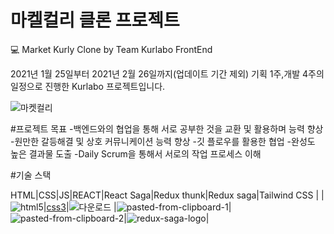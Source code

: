 # 마켈컬리 클론 프로젝트

💻 Market Kurly Clone
by Team Kurlabo FrontEnd


2021년 1월 25일부터 2021년 2월 26일까지(업데이트 기간 제외) 기획 1주,개발 4주의 일정으로 진행한 Kurlabo 프로젝트입니다.


![마켓컬리](https://user-images.githubusercontent.com/76701139/120295932-96a9e680-c302-11eb-8ad1-d2e6f272518d.gif)



#프로젝트 목표
-백엔드와의 협업을 통해 서로 공부한 것을 교환 및 활용하며 능력 향상
-원만한 갈등해결 및 상호 커뮤니케이션 능력 향상
-깃 플로우를 활용한 협업
-완성도 높은 결과물 도출
-Daily Scrum을 통해서 서로의 작업 프로세스 이해

#기술 스택

HTML|CSS|JS|REACT|React Saga|Redux thunk|Redux saga|Tailwind CSS |
|![html5](https://user-images.githubusercontent.com/76701139/120295990-a45f6c00-c302-11eb-8407-bbc32edd71c8.png)|[css3](https://user-images.githubusercontent.com/76701139/120296004-a7f2f300-c302-11eb-9b40-9659920b7f59.png)|![다운로드](https://user-images.githubusercontent.com/76701139/120296196-d7096480-c302-11eb-8414-3440ac8900f0.png)
|![pasted-from-clipboard-1](https://user-images.githubusercontent.com/76701139/120296252-e5f01700-c302-11eb-96f9-cb8d93272fe6.png)|![pasted-from-clipboard-2](https://user-images.githubusercontent.com/76701139/120296263-e9839e00-c302-11eb-9ef0-085561294d17.png)|![redux-saga-logo](https://user-images.githubusercontent.com/76701139/120296704-5a2aba80-c303-11eb-873a-a3aa2361cc1d.png)|







